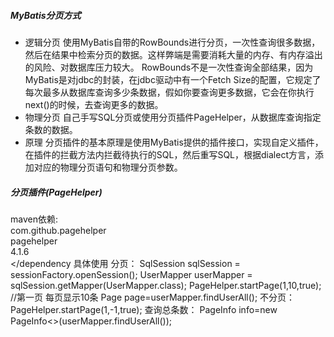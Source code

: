 ##### MyBatis分页方式
* 逻辑分页
使用MyBatis自带的RowBounds进行分页，一次性查询很多数据，然后在结果中检索分页的数据。这样弊端是需要消耗大量的内存、有内存溢出的风险、对数据库压力较大。
RowBounds不是一次性查询全部结果，因为MyBatis是对jdbc的封装，在jdbc驱动中有一个Fetch Size的配置，它规定了每次最多从数据库查询多少条数据，假如你要查询更多数据，它会在你执行next()的时候，去查询更多的数据。
* 物理分页
自己手写SQL分页或使用分页插件PageHelper，从数据库查询指定条数的数据。
* 原理
分页插件的基本原理是使用MyBatis提供的插件接口，实现自定义插件，在插件的拦截方法内拦截待执行的SQL，然后重写SQL，根据dialect方言，添加对应的物理分页语句和物理分页参数。

##### 分页插件(PageHelper) 

maven依赖:
<dependency>  
    <groupId>com.github.pagehelper</groupId>  
    <artifactId>pagehelper</artifactId>  
    <version>4.1.6</version>  
</dependency
具体使用
分页：
  SqlSession sqlSession = sessionFactory.openSession();
   UserMapper userMapper = sqlSession.getMapper(UserMapper.class);
   PageHelper.startPage(1,10,true);  //第一页 每页显示10条
   Page<User> page=userMapper.findUserAll();
不分页：
PageHelper.startPage(1,-1,true);
查询总条数：
PageInfo<User>  info=new PageInfo<>(userMapper.findUserAll());
